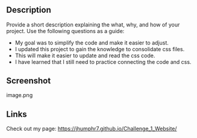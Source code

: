 # <SEO Me The Money>

## Description

Provide a short description explaining the what, why, and how of your project. Use the following questions as a guide:

- My goal was to simplify the code and make it easier to adjust.
- I updated this project to gain the knowledge to consolidate css files.
- This will make it easier to update and read the css code.
- I have learned that I still need to practice connecting the code and css.



## Screenshot

image.png

## Links
Check out my page:
https://jhumphr7.github.io/Challenge_1_Website/
